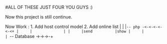 #ALL OF THESE JUST FOUR YOU GUYS :)

Now this project is still continue.

Now Work :
	1. Add host control model
	2. Add online list
		|
		|
		|`-- php -<-<-<-<-<-<+
		|     |		     	 |
		|     |send	    	 |show
		|     |			     |
		`--  Database ->->->-+
